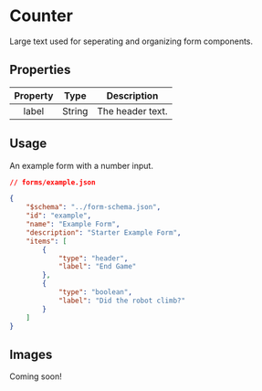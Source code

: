 # Counter
Large text used for seperating and organizing form components.

## Properties

| Property |  Type  |    Description   |
|:--------:|:------:|:----------------:|
|   label  | String | The header text. |

## Usage
An example form with a number input.
```json
// forms/example.json

{
    "$schema": "../form-schema.json",
    "id": "example",
    "name": "Example Form",
    "description": "Starter Example Form",
    "items": [
        {
            "type": "header",
            "label": "End Game"
        },
        {
            "type": "boolean",
            "label": "Did the robot climb?"
        }
    ]
}
```

## Images
Coming soon!
